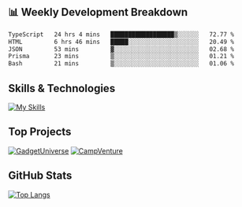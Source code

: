 

## 📊 Weekly Development Breakdown

<!--START_SECTION:waka-->

```txt
TypeScript   24 hrs 4 mins   ██████████████████▒░░░░░░   72.77 %
HTML         6 hrs 46 mins   █████░░░░░░░░░░░░░░░░░░░░   20.49 %
JSON         53 mins         ▓░░░░░░░░░░░░░░░░░░░░░░░░   02.68 %
Prisma       23 mins         ▒░░░░░░░░░░░░░░░░░░░░░░░░   01.21 %
Bash         21 mins         ▒░░░░░░░░░░░░░░░░░░░░░░░░   01.06 %
```

<!--END_SECTION:waka-->

## Skills & Technologies

[![My Skills](https://skillicons.dev/icons?i=angular,react,docker,mongodb,nodejs,express,github,bootstrap&perline=8)](https://skillicons.dev)

## Top Projects

[![GadgetUniverse](https://github-readme-stats.vercel.app/api/pin/?username=aimxnaim&repo=GadgetUniverse&theme=dark)](https://github.com/aimxnaim/GadgetUniverse)
[![CampVenture](https://github-readme-stats.vercel.app/api/pin/?username=aimxnaim&repo=CampVenture&theme=dark)](https://github.com/aimxnaim/CampVenture)

## GitHub Stats
 
[![Top Langs](https://github-readme-stats.vercel.app/api/top-langs/?username=aimxnaim&layout=compact&theme=dark)](https://github.com/anuraghazra/github-readme-stats)



